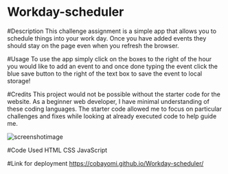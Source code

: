 # Workday-scheduler

#Description
This challenge assignment is a simple app that allows you to schedule things into your work day. Once you have added events they should stay on the page even when you refresh the browser.



#Usage
To use the app simply click on the boxes to the right of the hour you would like to add an event to and once done typing the event click the blue save button to the right of the text box to save the event to local storage!



#Credits
This project would not be possible without the starter code for the website. As a beginner web developer, I have minimal understanding of these coding languages. The starter code allowed me to focus on particular challenges and fixes while looking at already executed code to help guide me.



![screenshotimage](https://user-images.githubusercontent.com/111473151/215247824-37ccab10-0925-4d2d-aa0b-b9615e85eb49.PNG)




#Code Used
HTML CSS JavaScript


#Link for deployment
https://cobayomi.github.io/Workday-scheduler/